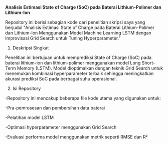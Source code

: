 **Analisis Estimasi State of Charge (SoC) pada Baterai Lithium-Polimer dan Lithium-Ion**

Repository ini berisi sebagian kode dari penelitian skripsi saya yang berjudul "Analisis Estimasi State of Charge pada Baterai Lithium-Polimer dan Lithium-Ion Menggunakan Model Machine Learning LSTM dengan Improvisasi Grid Search untuk Tuning Hyperparameter."

1. Deskripsi Singkat

Penelitian ini bertujuan untuk memprediksi State of Charge (SoC) pada baterai lithium-ion dan lithium-polimer menggunakan model Long Short-Term Memory (LSTM).
Model dioptimalkan dengan teknik Grid Search untuk menemukan kombinasi hyperparameter terbaik sehingga meningkatkan akurasi prediksi SoC pada berbagai suhu operasional.

2. Isi Repository

-Repository ini mencakup beberapa file kode utama yang digunakan untuk:

-Pra-pemrosesan dan pembersihan data baterai

-Pelatihan model LSTM

-Optimasi hyperparameter menggunakan Grid Search

-Evaluasi performa model menggunakan metrik seperti RMSE dan R²
